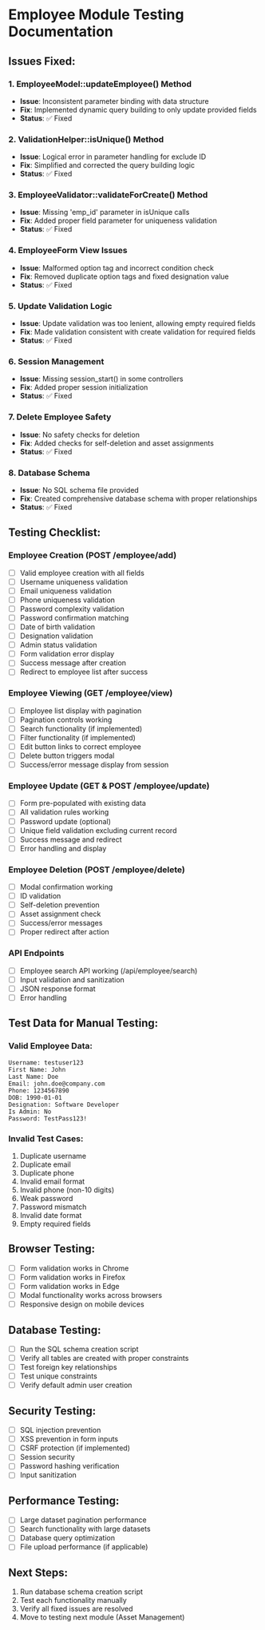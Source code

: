 # Employee Module Testing Documentation

## Issues Fixed:

### 1. **EmployeeModel::updateEmployee() Method**
- **Issue**: Inconsistent parameter binding with data structure
- **Fix**: Implemented dynamic query building to only update provided fields
- **Status**: ✅ Fixed

### 2. **ValidationHelper::isUnique() Method**
- **Issue**: Logical error in parameter handling for exclude ID
- **Fix**: Simplified and corrected the query building logic
- **Status**: ✅ Fixed

### 3. **EmployeeValidator::validateForCreate() Method**
- **Issue**: Missing 'emp_id' parameter in isUnique calls
- **Fix**: Added proper field parameter for uniqueness validation
- **Status**: ✅ Fixed

### 4. **EmployeeForm View Issues**
- **Issue**: Malformed option tag and incorrect condition check
- **Fix**: Removed duplicate option tags and fixed designation value
- **Status**: ✅ Fixed

### 5. **Update Validation Logic**
- **Issue**: Update validation was too lenient, allowing empty required fields
- **Fix**: Made validation consistent with create validation for required fields
- **Status**: ✅ Fixed

### 6. **Session Management**
- **Issue**: Missing session_start() in some controllers
- **Fix**: Added proper session initialization
- **Status**: ✅ Fixed

### 7. **Delete Employee Safety**
- **Issue**: No safety checks for deletion
- **Fix**: Added checks for self-deletion and asset assignments
- **Status**: ✅ Fixed

### 8. **Database Schema**
- **Issue**: No SQL schema file provided
- **Fix**: Created comprehensive database schema with proper relationships
- **Status**: ✅ Fixed

## Testing Checklist:

### Employee Creation (POST /employee/add)
- [ ] Valid employee creation with all fields
- [ ] Username uniqueness validation
- [ ] Email uniqueness validation  
- [ ] Phone uniqueness validation
- [ ] Password complexity validation
- [ ] Password confirmation matching
- [ ] Date of birth validation
- [ ] Designation validation
- [ ] Admin status validation
- [ ] Form validation error display
- [ ] Success message after creation
- [ ] Redirect to employee list after success

### Employee Viewing (GET /employee/view)
- [ ] Employee list display with pagination
- [ ] Pagination controls working
- [ ] Search functionality (if implemented)
- [ ] Filter functionality (if implemented)
- [ ] Edit button links to correct employee
- [ ] Delete button triggers modal
- [ ] Success/error message display from session

### Employee Update (GET & POST /employee/update)
- [ ] Form pre-populated with existing data
- [ ] All validation rules working
- [ ] Password update (optional)
- [ ] Unique field validation excluding current record
- [ ] Success message and redirect
- [ ] Error handling and display

### Employee Deletion (POST /employee/delete)
- [ ] Modal confirmation working
- [ ] ID validation
- [ ] Self-deletion prevention
- [ ] Asset assignment check
- [ ] Success/error messages
- [ ] Proper redirect after action

### API Endpoints
- [ ] Employee search API working (/api/employee/search)
- [ ] Input validation and sanitization
- [ ] JSON response format
- [ ] Error handling

## Test Data for Manual Testing:

### Valid Employee Data:
```
Username: testuser123
First Name: John
Last Name: Doe
Email: john.doe@company.com
Phone: 1234567890
DOB: 1990-01-01
Designation: Software Developer
Is Admin: No
Password: TestPass123!
```

### Invalid Test Cases:
1. Duplicate username
2. Duplicate email
3. Duplicate phone
4. Invalid email format
5. Invalid phone (non-10 digits)
6. Weak password
7. Password mismatch
8. Invalid date format
9. Empty required fields

## Browser Testing:
- [ ] Form validation works in Chrome
- [ ] Form validation works in Firefox
- [ ] Form validation works in Edge
- [ ] Modal functionality works across browsers
- [ ] Responsive design on mobile devices

## Database Testing:
- [ ] Run the SQL schema creation script
- [ ] Verify all tables are created with proper constraints
- [ ] Test foreign key relationships
- [ ] Test unique constraints
- [ ] Verify default admin user creation

## Security Testing:
- [ ] SQL injection prevention
- [ ] XSS prevention in form inputs
- [ ] CSRF protection (if implemented)
- [ ] Session security
- [ ] Password hashing verification
- [ ] Input sanitization

## Performance Testing:
- [ ] Large dataset pagination performance
- [ ] Search functionality with large datasets
- [ ] Database query optimization
- [ ] File upload performance (if applicable)

## Next Steps:
1. Run database schema creation script
2. Test each functionality manually
3. Verify all fixed issues are resolved
4. Move to testing next module (Asset Management)
